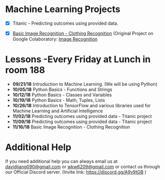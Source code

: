 Machine Learning Projects
=============
- [x] Titanic - Predicting outcomes using provided data.
- [x] [Basic Image Recognition - Clothing Recognition](https://github.com/BellaireCompSci/Machine-Learning/blob/master/ImageRecognition.py) (Original Project on Google Colaboratory: [Image Recognition](https://colab.research.google.com/drive/1tPshsCCquGQZS3zTWFUQtCk0l09xSkJB)




Lessons -Every Friday at Lunch in room 188
=============
- **09/21/18** Introduction to Machine Learning. (We will be using Python)
- **10/05/18** Python Basics - Functions and Strings
- **10/12/18** Python Basics - Classes and Variables
- **10/19/18** Python Basics - Math, Tuples, Lists
- **10/26/18** Introduction to TensorFlow and various libraries used for Machine Learning and Artificial Intelligence
- **11/02/18** Predicting outcomes using provided data - Titanic project
- **11/09/18** Predicting outcomes using provided data - Titanic project
- **11/16/18** Basic Image Recognition - Clothing Recognition


Additional Help
=============
If you need additional help you can always email us at davidjiang090@gmail.com or wkw6209@gmail.com 
or contact us through our Official Discord server. (Invite link: https://discord.gg/A9v9tGB )
